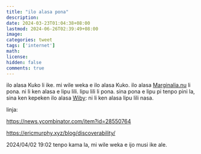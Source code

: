 ```yaml
---
title: "ilo alasa pona"
description: 
date: 2024-03-23T01:04:38+08:00
lastmod: 2024-06-26T02:39:49+08:00
image: 
categories: tweet
tags: ['internet']
math: 
license: 
hidden: false
comments: true
---
```


ilo alasa Kuko li ike. mi wile weka e ilo alasa Kuko. ilo alasa [Marginalia.nu](https://search.marginalia.nu) li pona. ni li ken alasa e lipu lili. lipu lili li pona. sina pona e lipu pi tenpo pini la, sina ken kepeken ilo alasa [Wiby](https://wiby.org): ni li ken alasa lipu lili nasa.

linja:

https://news.ycombinator.com/item?id=28550764

https://ericmurphy.xyz/blog/discoverability/

2024/04/02 19:02
tenpo kama la, mi wile weka e ijo musi ike ale.

